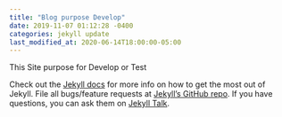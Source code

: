 ```yaml
---
title: "Blog purpose Develop"
date: 2019-11-07 01:12:28 -0400
categories: jekyll update
last_modified_at: 2020-06-14T18:00:00-05:00
---
```

This Site purpose for Develop or Test

Check out the [Jekyll docs][jekyll-docs] for more info on how to get the most out of Jekyll. File all bugs/feature requests at [Jekyll’s GitHub repo][jekyll-gh]. If you have questions, you can ask them on [Jekyll Talk][jekyll-talk].

[jekyll-docs]: https://jekyllrb.com/docs/home
[jekyll-gh]:   https://github.com/jekyll/jekyll
[jekyll-talk]: https://talk.jekyllrb.com/
